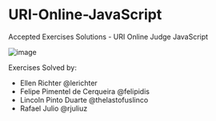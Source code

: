 # URI-Online-JavaScript
Accepted Exercises Solutions - URI Online Judge JavaScript

![image](https://user-images.githubusercontent.com/69593825/117222065-f8009780-ade0-11eb-93a0-a480a28e5046.png)

Exercises Solved by:
* Ellen Richter @lerichter
* Felipe Pimentel de Cerqueira @felipidis 
* Lincoln Pinto Duarte @thelastofuslinco 
* Rafael Julio @rjuliuz
